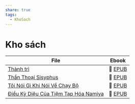 ```yaml
---
share: true
tags:
  - KhoSach
---
```


# Kho sách


| File                                                                                                       | Ebook                                                                                               |
| ---------------------------------------------------------------------------------------------------------- | --------------------------------------------------------------------------------------------------- |
| [Thành trì](Th%C3%A0nh%20tr%C3%AC.md)                                                       | 📘 [EPUB](https://onedrive.live.com/download?resid=E92BC60129512289%21131&authkey=!AEps34BmYhxeQ9Q) |
| [Thần Thoại Sisyphus](Th%E1%BA%A7n%20Tho%E1%BA%A1i%20Sisyphus.md)                                   | 📘 [EPUB](https://onedrive.live.com/download?resid=E92BC60129512289%21130&authkey=!ANtPm4g0YNPGhsg) |
| [Tôi Nói Gì Khi Nói Về Chạy Bộ](T%C3%B4i%20N%C3%B3i%20G%C3%AC%20Khi%20N%C3%B3i%20V%E1%BB%81%20Ch%E1%BA%A1y%20B%E1%BB%99.md)               | 📘 [EPUB](https://onedrive.live.com/download?resid=E92BC60129512289%21132&authkey=!AAPSuEtaePaU-sM) |
| [Điều Kỳ Diệu Của Tiệm Tạp Hóa Namiya](%C4%90i%E1%BB%81u%20K%E1%BB%B3%20Di%E1%BB%87u%20C%E1%BB%A7a%20Ti%E1%BB%87m%20T%E1%BA%A1p%20H%C3%B3a%20Namiya.md) | 📘 [EPUB](https://onedrive.live.com/download?resid=E92BC60129512289%21133&authkey=!ALVKfnD3YetdmkA) |




